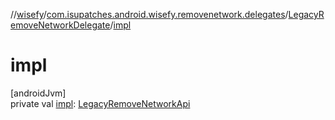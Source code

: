 //[wisefy](../../../index.md)/[com.isupatches.android.wisefy.removenetwork.delegates](../index.md)/[LegacyRemoveNetworkDelegate](index.md)/[impl](impl.md)

# impl

[androidJvm]\
private val [impl](impl.md): [LegacyRemoveNetworkApi](../-legacy-remove-network-api/index.md)
